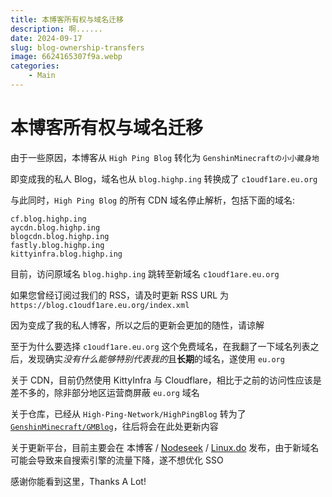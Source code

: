 ```yaml
---
title: 本博客所有权与域名迁移
description: 啊......
date: 2024-09-17
slug: blog-ownership-transfers
image: 6624165307f9a.webp
categories:
    - Main
---
```


# 本博客所有权与域名迁移

由于一些原因，本博客从 `High Ping Blog` 转化为 `GenshinMinecraftの小小藏身地`

即变成我的私人 Blog，域名也从 `blog.highp.ing` 转换成了 `c1oudf1are.eu.org`

与此同时，`High Ping Blog` 的所有 CDN 域名停止解析，包括下面的域名:

```
cf.blog.highp.ing
aycdn.blog.highp.ing
blogcdn.blog.highp.ing
fastly.blog.highp.ing
kittyinfra.blog.highp.ing
```

目前，访问原域名 `blog.highp.ing` 跳转至新域名 `c1oudf1are.eu.org`

如果您曾经订阅过我们的 RSS，请及时更新 RSS URL 为 `https://blog.c1oudf1are.eu.org/index.xml`

因为变成了我的私人博客，所以之后的更新会更加的随性，请谅解

至于为什么要选择 `c1oudf1are.eu.org` 这个免费域名，在我翻了一下域名列表之后，发现确实*没有什么能够特别代表我的*且**长期**的域名，遂使用 `eu.org`

关于 CDN，目前仍然使用 KittyInfra 与 Cloudflare，相比于之前的访问性应该是差不多的，除非部分地区运营商屏蔽 `eu.org` 域名

关于仓库，已经从 `High-Ping-Network/HighPingBlog` 转为了 [`GenshinMinecraft/GMBlog`](https://github.com/GenshinMinecraft/GMBlog)，往后将会在此处更新内容

关于更新平台，目前主要会在 本博客 / [Nodeseek](https://www.nodeseek.com/) / [Linux.do](https://linux.do/) 发布，由于新域名可能会导致来自搜索引擎的流量下降，遂不想优化 SSO

感谢你能看到这里，Thanks A Lot!
